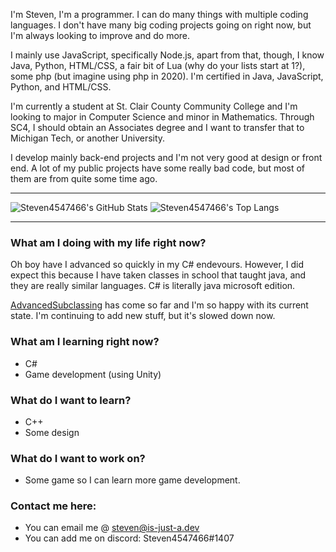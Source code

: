 

I'm Steven, I'm a programmer. I can do many things with multiple coding languages. I don't have many big coding projects going on right now, but I'm always looking to improve and do more.

I mainly use JavaScript, specifically Node.js, apart from that, though, I know Java, Python, HTML/CSS, a fair bit of Lua (why do your lists start at 1?), some php (but imagine using php in 2020). I'm certified in Java, JavaScript, Python, and HTML/CSS.

I'm currently a student at St. Clair County Community College and I'm looking to major in Computer Science and minor in Mathematics. Through SC4, I should obtain an Associates degree and I want to transfer that to Michigan Tech, or another University.

I develop mainly back-end projects and I'm not very good at design or front end. A lot of my public projects have some really bad code, but most of them are from quite some time ago.

---

<img alt="Steven4547466's GitHub Stats" src="https://github-readme-stats.vercel.app/api?username=steven4547466&show_icons=true&theme=radical">

<img alt="Steven4547466's Top Langs" src="https://github-readme-stats.vercel.app/api/top-langs/?username=steven4547466&theme=radical&layout=compact">

---

### What am I doing with my life right now?

Oh boy have I advanced so quickly in my C# endevours. However, I did expect this because I have taken classes in school that taught java, and they are really similar languages. C# is literally java microsoft edition.

[AdvancedSubclassing](https://github.com/steven4547466/AdvancedSubclassing) has come so far and I'm so happy with its current state. I'm continuing to add new stuff, but it's slowed down now.

<!--START_SECTION:waka-->
<!--END_SECTION:waka-->

### What am I learning right now?

- C#
- Game development (using Unity)

### What do I want to learn?

- C++
- Some design
 
### What do I want to work on?

- Some game so I can learn more game development.

### Contact me here:

- You can email me @ steven@is-just-a.dev
- You can add me on discord: Steven4547466#1407
